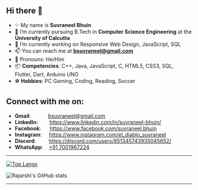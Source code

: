 ## Hi there 👋

<!--
**Suvraneel/Suvraneel** is a ✨ _special_ ✨ repository because its `README.md` (this file) appears on your GitHub profile.

Here are some ideas to get you started:-->

- ✨ My name is **Suvraneel Bhuin**
- 🔭 I’m currently pursuing B.Tech in **Computer Science Engineering** at the **University of Calcutta**
- 🌱 I’m currently working on Responsive Web Design, JavaScript, SQL
- :mailbox: You can reach me at **bsuvraneel@gmail.com**
- :jack_o_lantern: Pronouns: He/Him
- :package: **Competencies**: C++, Java, JavaScript, C, HTML5, CSS3, SQL, Flutter, Dart, Arduino UNO
- :soccer: **Hobbies**: PC Gaming, Coding, Reading, Soccer

## Connect with me on:
<!--
<p align="left">
<a href="https://www.linkedin.com/in/suvraneel-bhuin" target="_blank"><img style="filter: invert(1);" src="https://raw.githubusercontent.com/Suvraneel/Suvraneel.github.io/main/resources/Social-Dark-icons/linkedin.svg" height="30" width="40"></a>
<a href="https://www.instagram.com/el_diablo_suvraneel" target="_blank"><img style="filter: invert(1);" src="https://raw.githubusercontent.com/Suvraneel/Suvraneel.github.io/main/resources/Social-Dark-icons/instagram.svg" height="30" width="40"></a>
<a href="https://github.com/Suvraneel" target="_blank"><img style="filter: invert(1);"  src="https://raw.githubusercontent.com/Suvraneel/Suvraneel.github.io/main/resources/Social-Dark-icons/github.svg" height="30" width="40"></a>
<a href="https://www.facebook.com/suvraneel.bhuin" target="_blank"><img style="filter: invert(1);"  src="https://raw.githubusercontent.com/Suvraneel/Suvraneel.github.io/main/resources/Social-Dark-icons/facebook.svg" height="30" width="40"></a>
<a href="https://discord.com/users/851345743935045652/" id="discord"><img style="filter: invert(1);"  src="https://raw.githubusercontent.com/Suvraneel/Suvraneel.github.io/main/resources/Social-Dark-icons/discord.svg" height="30" width="40"></a>
</p>-->

- **Gmail**: &nbsp;&nbsp;&nbsp;&nbsp;&nbsp;&nbsp;&nbsp;&nbsp;&nbsp;&nbsp; bsuvraneel@gmail.com
- **LinkedIn**: &nbsp;&nbsp;&nbsp;&nbsp;&nbsp;&nbsp; https://www.linkedin.com/in/suvraneel-bhuin/
- **Facebook**: &nbsp;&nbsp;&nbsp;&nbsp; https://www.facebook.com/suvraneel.bhuin
- **Instagram**: &nbsp;&nbsp;&nbsp; https://www.instagram.com/el_diablo_suvraneel
- **Discord**: &nbsp;&nbsp;&nbsp;&nbsp;&nbsp;&nbsp;&nbsp; https://discord.com/users/851345743935045652/
- **WhatsApp**: &nbsp;&nbsp; [+91 7001967224](https://api.whatsapp.com/send?phone=917001967224&text=Hi!%20Suvraneel!!)

***

[![Top Langs](https://github-readme-stats.vercel.app/api/top-langs/?username=suvraneel&langs_count=8)](https://github.com/suvraneel/github-readme-stats)

![Rajarshi's GitHub stats](https://github-readme-stats.vercel.app/api?username=suvraneel&show_icons=true&theme=radical)

***
